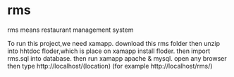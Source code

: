 # rms
rms means restaurant management system


To run this project,we need xamapp.
download this rms folder then unzip into hhtdoc floder,which is place on xamapp install floder.
then import rms.sql into database.
then run xamapp apache & mysql.
open any browser then type http://localhost/(location) (for example http://localhost/rms/)
